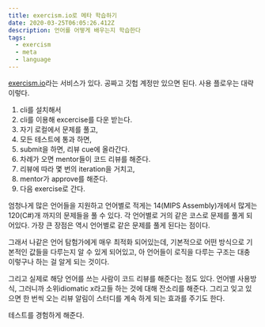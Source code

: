 ```yaml
---
title: exercism.io로 메타 학습하기
date: 2020-03-25T06:05:26.412Z
description: 언어를 어떻게 배우는지 학습한다
tags:
  - exercism
  - meta
  - language
---
```

[exercism.io](https://exercism.io/)라는 서비스가 있다. 공짜고 깃헙 계정만 있으면 된다. 사용 플로우는 대략 이렇다.

1. cli를 설치해서
1. cli를 이용해 excercise를 다운 받는다.
1. 자기 로컬에서 문제를 풀고,
1. 모든 테스트에 통과 하면,
1. submit을 하면, 리뷰 cue에 올라간다.
1. 차례가 오면 mentor들이 코드 리뷰를 해준다.
1. 리뷰에 따라 몇 번의 iteration을 거치고,
1. mentor가 approve를 해준다.
1. 다음 exercise로 간다.

엄청나게 많은 언어들을 지원하고 언어별로 적게는 14(MIPS Assembly)개에서 많게는 120(C#)개 까지의 문제들을 풀 수 있다. 각 언어별로 거의 같은 코스로 문제를 풀게 되어있다. 가장 큰 장점은 역시 언어별로 같은 문제를 풀게 된다는 점이다. 

그래서 나같은 언어 탐험가에게 매우 최적화 되어있는데, 기본적으로 어떤 방식으로 기본적인 값들을 다루는지 알 수 있게 되어있고, 아 언어들이 로직을 다루는 구조는 대충 이렇구나 하는 걸 알게 되는 것이다.

그리고 실제로 해당 언어를 쓰는 사람이 코드 리뷰를 해준다는 점도 있다. 언어별 사용방식, 그러니까 소위idiomatic x라고들 하는 것에 대해 잔소리를 해준다. 그리고 잊고 있으면 한 번씩 오는 리뷰 알림이 스터디를 계속 하게 되는 효과를 주기도 한다.

테스트를 경험하게 해준다.
